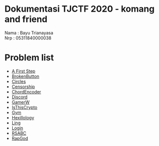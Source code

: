 # Dokumentasi TJCTF 2020 - komang and friend
Nama    : Bayu Trianayasa   
Nrp     : 05311840000038

# Problem list 

- [A First Step](./A-First-Step/README.md)   
- [BrokenButton](./BrokenButton/README.md) 
- [Circles](./Circles/README.md) 
- [Censorship](./Censorship/README.md) 
- [ChordEncoder](./ChordEncoder/README.md)
- [Discord](./Discord/README.md)
- [GamerW](./GamerW/README.md) 
- [IsThisCrypto](./IsThisCrypto/README.md) 
- [Gym](./Gym/README.md)
- [Hexillology](./Hexillology/README.md) 
- [Ling](./Ling/README.md) 
- [Login](./Login/README.md) 
- [RSABC](./RSABC/README.md)
- [RapGod](./RapGod/README.md)